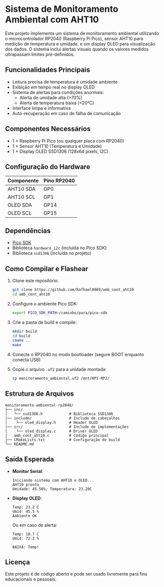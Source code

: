 # Sistema de Monitoramento Ambiental com AHT10

Este projeto implementa um sistema de monitoramento ambiental utilizando o microcontrolador RP2040 (Raspberry Pi Pico), sensor AHT10 para medição de temperatura e umidade, e um display OLED para visualização dos dados. O sistema inclui alertas visuais quando os valores medidos ultrapassam limites pré-definidos.

##  Funcionalidades Principais

- Leitura precisa de temperatura e umidade ambiente
- Exibição em tempo real no display OLED
- Sistema de alertas para condições anormais:
  - Alerta de umidade alta (>70%)
  - Alerta de temperatura baixa (<20°C)
- Interface limpa e informativa
- Auto-recuperação em caso de falha de comunicação

## Componentes Necessários

- 1 × Raspberry Pi Pico (ou qualquer placa com RP2040)
- 1 × Sensor AHT10 (Temperatura e Umidade)
- 1 × Display OLED SSD1306 (128x64 pixels, I2C)

## Configuração do Hardware

| Componente | Pino RP2040 |
|------------|-------------|
| AHT10 SDA  | GP0         |
| AHT10 SCL  | GP1         |
| OLED SDA   | GP14        |
| OLED SCL   | GP15        |

## Dependências

- [Pico SDK](https://github.com/raspberrypi/pico-sdk)
- Biblioteca `hardware_i2c` (incluída no Pico SDK)
- Biblioteca `ssd1306` (incluída no projeto)

## Como Compilar e Flashear

1. Clone este repositório:
   ```bash
   git clone https://github.com/Rafhael0069/amb_cont_aht10
   cd amb_cont_aht10
   ```

2. Configure o ambiente Pico SDK:
   ```bash
   export PICO_SDK_PATH=/caminho/para/pico-sdk
   ```

3. Crie a pasta de build e compile:
   ```bash
   mkdir build
   cd build
   cmake ..
   make
   ```

4. Conecte o RP2040 no modo bootloader (segure BOOT enquanto conecta USB)

5. Copie o arquivo `.uf2` para a unidade montada:
   ```bash
   cp monitoramento_ambiental.uf2 /mnt/RPI-RP2/
   ```

## Estrutura de Arquivos

```
monitoramento-ambiental-rp2040/
├── inc/
│   └── ssd1306.h            # Biblioteca SSD1306
|── include/                 # Include de cabeçalhos
|    └── oled_display.h      # Header OLED
|── src/                     # Include de implementações
|    └── oled_display.c      # Driver OLED
|   amb_cont_aht10.c         # Código principal 
├── CMakeLists.txt           # Configuração de build
└── README.md
```

## Saída Esperada

- **Monitor Serial**:
  ```
  Iniciando sistema com AHT10 e OLED...
  AHT10 pronto
  Umidade: 45.50%, Temperatura: 23.20C
  ```

- **Display OLED**:
  ```
  Temp: 23.2 C
  Umid: 45.5 %
  Ambiente OK
  ```

  Ou em caso de alerta:
  ```
  Temp: 18.7 C
  Umid: 72.3 %
  
  BAIXA: Temp!
  ```

## Licença

Este projeto é de código aberto e pode ser usado livremente para fins educacionais e pessoais.
